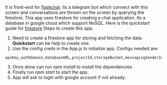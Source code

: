 It is front-end for [flaskchat](https://github.com/sanket7783/flaskChat). Its a telegram bot which connect with this screen and conversations are thrown on the screen by querying the firestore.
This app uses firestore for creating a chat application. Its a database in google cloud which support NoSQL.
Here is the quickstart guide for [firestore](https://firebase.google.com/docs/firestore/quickstart)
Steps to create this app:
1. Need to create a firestore app for storing and fetching the data. <strong>Quickstart</strong> can be help to create one. 
2. Use the config creds in the App.js to initialize app. Configs needed are:
  ```
  apiKey,authDomain,databaseURL,projectId,storageBucket,messagingSenderId,appId 
  ```
  
3. Once done can run <i>npm install</i> to install the dependencies.
4. Finally run <i>npm start</i> to start the app.
5. App will ask to login with google account if not already.
